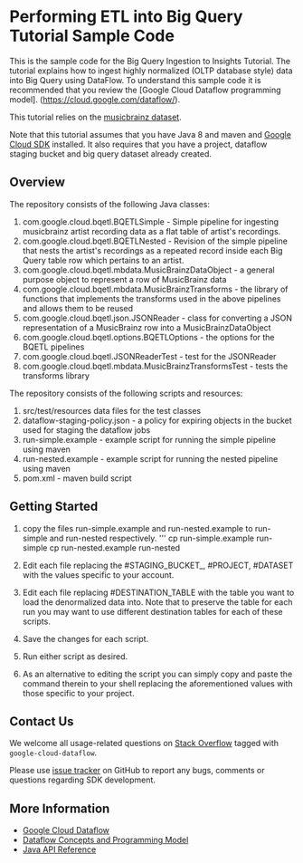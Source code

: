 # Performing ETL into Big Query Tutorial Sample Code

This is the sample code for the Big Query Ingestion to Insights Tutorial.  The tutorial explains how to ingest highly normalized (OLTP database style) data into Big Query using DataFlow. To understand this sample code it is recommended that you review the [Google Cloud Dataflow programming model]. (https://cloud.google.com/dataflow/). 

This tutorial relies on the [musicbrainz dataset](https://musicbrainz.org/doc/MusicBrainz_Database). 

Note that this tutorial assumes that you have Java 8 and maven and [Google Cloud SDK](https://cloud.google.com/sdk/docs/) installed.  It also requires that you have a project, dataflow staging bucket and big query dataset already created. 


## Overview

The repository consists of the following Java classes: 

1. com.google.cloud.bqetl.BQETLSimple - Simple pipeline for ingesting musicbrainz artist recording data as a flat table of artist's recordings.
2. com.google.cloud.bqetl.BQETLNested - Revision of the simple pipeline that nests the artist's recordings as a repeated record inside each Big Query table row which pertains to an artist.
3. com.google.cloud.bqetl.mbdata.MusicBrainzDataObject - a general purpose object to represent a row of MusicBrainz data
4. com.google.cloud.bqetl.mbdata.MusicBrainzTransforms - the library of functions that implements the transforms used in the above pipelines and allows them to be reused
5. com.google.cloud.bqetl.json.JSONReader - class for converting a JSON representation of a MusicBrainz row into a MusicBrainzDataObject
6. com.google.cloud.bqetl.options.BQETLOptions - the options for the BQETL pipelines
7. com.google.cloud.bqetl.JSONReaderTest - test for the JSONReader
8. com.google.cloud.bqetl.mbdata.MusicBrainzTransformsTest - tests the transforms library

The repository consists of the following scripts and resources: 

1. src/test/resources data files for the test classes 
2. dataflow-staging-policy.json - a policy for expiring objects in the bucket used for staging the dataflow jobs
3. run-simple.example - example script for running the simple pipeline using maven
4. run-nested.example - example script for running the nested pipeline using maven
5. pom.xml - maven build script 
 

## Getting Started

1. copy the files run-simple.example and run-nested.example to run-simple and run-nested respectively.
'''
cp run-simple.example run-simple
cp run-nested.example run-nested 

2. Edit each file replacing the  #STAGING_BUCKET_, #PROJECT, #DATASET with the values specific to your account. 
3. Edit each file replacing #DESTINATION_TABLE with the table you want to load the denormalized data into.  Note that to preserve the table for each run you may want to use different destination tables for each of these scripts. 
4. Save the changes for each script.
5. Run either script as desired.
6. As an alternative to editing the script you can simply copy and paste the command therein to your shell replacing the aforementioned values with those specific to your project.

## Contact Us

We welcome all usage-related questions on [Stack Overflow](http://stackoverflow.com/questions/tagged/google-cloud-dataflow)
tagged with `google-cloud-dataflow`.

Please use [issue tracker](https://github.com/GoogleCloudPlatform/bqii-dataflow/issues)
on GitHub to report any bugs, comments or questions regarding SDK development.

## More Information

* [Google Cloud Dataflow](https://cloud.google.com/dataflow/)
* [Dataflow Concepts and Programming Model](https://cloud.google.com/dataflow/model/programming-model)
* [Java API Reference](https://cloud.google.com/dataflow/java-sdk/JavaDoc/index)
